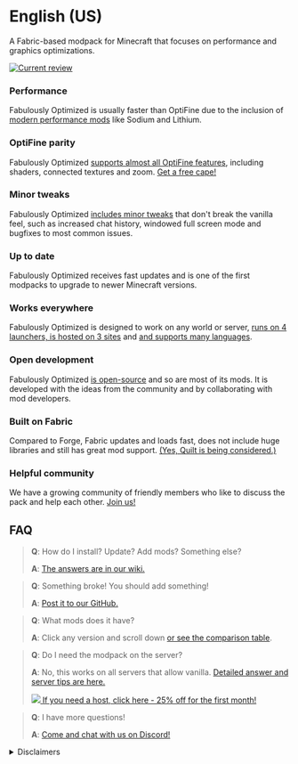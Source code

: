 # English (US)

A Fabric-based modpack for Minecraft that focuses on performance and graphics optimizations. 

[![Current review](https://img.youtube.com/vi/bb8G9X5Q_4I/maxresdefault.jpg)](https://www.youtube.com/watch?v=bb8G9X5Q_4I)

### Performance

Fabulously Optimized is usually faster than OptiFine due to the inclusion of [modern performance mods][1] like Sodium and Lithium.

### OptiFine parity

Fabulously Optimized [supports almost all OptiFine features][2], including shaders, connected textures and zoom. [Get a free cape!][3]

### Minor tweaks

Fabulously Optimized [includes minor tweaks][4] that don't break the vanilla feel, such as increased chat history, windowed full screen mode and bugfixes to most common issues.

### Up to date

Fabulously Optimized receives fast updates and is one of the first modpacks to upgrade to newer Minecraft versions.

### Works everywhere

Fabulously Optimized is designed to work on any world or server, [runs on 4 launchers, is hosted on 3 sites][5] and [and supports many languages][6].

### Open development

Fabulously Optimized [is open-source][7] and so are most of its mods. It is developed with the ideas from the community and by collaborating with mod developers.

### Built on Fabric

Compared to Forge, Fabric updates and loads fast, does not include huge libraries and still has great mod support. [(Yes, Quilt is being considered.)][8]

### Helpful community

We have a growing community of friendly members who like to discuss the pack and help each other. [Join us!][9]

## FAQ

> **Q**: How do I install? Update? Add mods? Something else?
> 
> **A**: [The answers are in our wiki.][10]


> **Q**: Something broke! You should add something!
> 
> **A**: [Post it to our GitHub.][7]


> **Q**: What mods does it have? 
> 
> **A**: Click any version and scroll down [or see the comparison table][11].


> **Q**: Do I need the modpack on the server?
> 
> **A**: No, this works on all servers that allow vanilla. [Detailed answer and server tips are here.][12] 
> 
> [![](https://i.ibb.co/gr9mSxW/image.png) If you need a host, click here - 25% off for the first month!][13]


> **Q**: I have more questions!
> 
> **A**: [Come and chat with us on Discord!][9]

<details>
   <summary>Disclaimers</summary>
   
* The modpack has been set up to be compatible with the rules of most public third-party servers, but it is your responsibility to verify whether you are allowed to use it or not. By installing this modpack you agree that the modpack author, the mod developers and Mojang provide no warranties for using this modpack, every action you do with it is your own. 
   
    * The command */ghost* (provided by [AntiGhost][14]) may be disallowed by the rules on some servers [as it sends a slight amount of packets][15], but it is safe if you don't spam it, use only when you are stuck in blocks.
* This modpack is using [Starlight][18] for chunk optimization and [due to the way it works][19], disabling (or replacing) the mod will make your existing worlds initially load a bit slower. This is harmless, it simply means the game is calculating the lit up areas again with a different algorithm.
* This modpack disables the [third-party server disclaimer][16], so if you are using the multiplayer function, you also agree to the following: 
    > Caution: Online play is offered by third-party servers that are not owned, operated, or supervised by Mojang Studios or Microsoft. During online play, you may be exposed to unmoderated chat messages or other types of user-generated content that may not be suitable for everyone. 

    * You must also be aware that you can use [the "social interactions" screen][17] by pressing the key `P` in-game.

* Yes, you can fork/remix this pack [according to the license][20]. You cannot, however, use the "Fabulously Optimized" name or logo.
   
</details>

[1]: https://github.com/Fabulously-Optimized/fabulously-optimized/blob/main/INCLUDED-MODS.md#smooth
[2]: https://fabulously-optimized.gitbook.io/modpack/readme/give-up-optifine
[3]: https://fabulously-optimized.gitbook.io/modpack/readme/free-cape
[4]: https://github.com/Fabulously-Optimized/fabulously-optimized/blob/main/INCLUDED-MODS.md#functional
[5]: https://github.com/Fabulously-Optimized/fabulously-optimized#downloads
[6]: https://github.com/Fabulously-Optimized/wiki/blob/main/en-us/language-support.md
[7]: https://github.com/Fabulously-Optimized/fabulously-optimized
[8]: https://github.com/Fabulously-Optimized/fabulously-optimized/issues/257
[9]: https://discord.gg/yxaXtaQqdB
[10]: https://fabulously-optimized.gitbook.io/modpack/
[11]: https://github.com/Fabulously-Optimized/fabulously-optimized/blob/main/INCLUDED-MODS.md
[12]: https://fabulously-optimized.gitbook.io/modpack/readme/server-setup
[13]: https://www.bisecthosting.com/clients/aff.php?aff=2604

[14]: https://www.curseforge.com/minecraft/mc-mods/antighost
[15]: https://www.curseforge.com/minecraft/mc-mods/antighost?comment=103
[16]: https://minecraft.fandom.com/wiki/File:Multiplayer_disclaimer.png
[17]: https://minecraft.fandom.com/wiki/Social_Interactions_screen#Usage
[18]: https://www.curseforge.com/minecraft/mc-mods/starlight
[19]: https://github.com/PaperMC/Starlight/blob/fabric/TECHNICAL_DETAILS.md#chunk-save-format
[20]: https://github.com/Fabulously-Optimized/fabulously-optimized/blob/main/LICENSE.md
